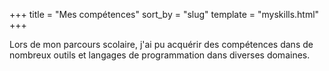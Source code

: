 +++
title = "Mes compétences"
sort_by = "slug"
template = "myskills.html"
+++

Lors de mon parcours scolaire, j'ai pu acquérir des compétences dans de nombreux outils et langages de programmation dans diverses domaines.